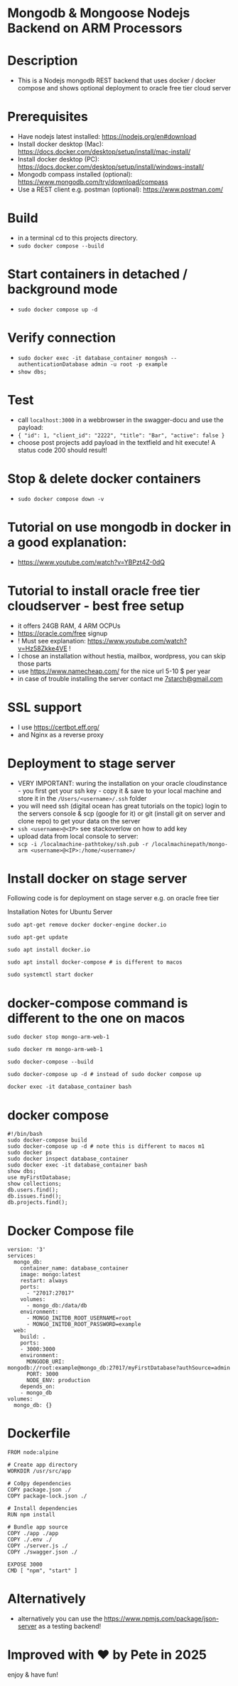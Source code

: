 # Mongodb & Mongoose Nodejs Backend on ARM Processors

# Description

- This is a Nodejs mongodb REST backend that uses docker / docker compose and shows optional deployment to oracle free tier cloud server

# Prerequisites

- Have nodejs latest installed: https://nodejs.org/en#download
- Install docker desktop (Mac): https://docs.docker.com/desktop/setup/install/mac-install/
- Install docker desktop (PC): https://docs.docker.com/desktop/setup/install/windows-install/
- Mongodb compass installed (optional): https://www.mongodb.com/try/download/compass
- Use a REST client e.g. postman (optional): https://www.postman.com/


# Build
- in a terminal cd to this projects directory.
- `sudo docker compose --build`

# Start containers in detached / background mode

- `sudo docker compose up -d`

# Verify connection

- `sudo docker exec -it database_container mongosh --authenticationDatabase admin -u root -p example`
- `show dbs;`

# Test

- call `localhost:3000` in a webbrowser in the swagger-docu and use the payload:
- `{ "id": 1, "client_id": "2222", "title": "Bar", "active": false }`
- choose post projects add payload in the textfield and hit execute! A status code 200 should result!

# Stop & delete docker containers

- `sudo docker compose down -v`

# Tutorial on use mongodb in docker in a good explanation:
- https://www.youtube.com/watch?v=YBPzt4Z-0dQ

# Tutorial to install oracle free tier cloudserver - best free setup
- it offers 24GB RAM, 4 ARM OCPUs
- https://oracle.com/free signup
- ! Must see explanation: https://www.youtube.com/watch?v=Hz58Zkke4VE !
- I chose an installation without hestia, mailbox, wordpress, you can skip those parts
- use https://www.namecheap.com/ for the nice url 5-10 $ per year
- in case of trouble installing the server contact me 7starch@gmail.com

# SSL support
- I use https://certbot.eff.org/
- and Nginx as a reverse proxy

#  Deployment to stage server
- VERY IMPORTANT: wuring the installation on your oracle cloudinstance - you first get your ssh key - copy it & save to your local machine and store it in the `/Users/<username>/.ssh` folder
- you will need ssh (digital ocean has great tutorials on the topic) login to the servers console & scp (google for it) or git (install git on server and clone repo) to get your data on the server
- `ssh <username>@<IP>` see stackoverlow on how to add key
- upload data from local console to server:
- `scp -i /localmachine-pathtokey/ssh.pub -r /localmachinepath/mongo-arm <username>@<IP>:/home/<username>/`

#  Install docker on stage server

Following code is for deployment on stage server e.g. on oracle free tier

Installation Notes for Ubuntu Server
```
sudo apt-get remove docker docker-engine docker.io

sudo apt-get update

sudo apt install docker.io

sudo apt install docker-compose # is different to macos

sudo systemctl start docker
```

# docker-compose command is different to the one on macos
```
sudo docker stop mongo-arm-web-1

sudo docker rm mongo-arm-web-1

sudo docker-compose --build

sudo docker-compose up -d # instead of sudo docker compose up

docker exec -it database_container bash

```
# docker compose
```
#!/bin/bash
sudo docker-compose build
sudo docker-compose up -d # note this is different to macos m1
sudo docker ps
sudo docker inspect database_container
sudo docker exec -it database_container bash
show dbs;
use myFirstDatabase;
show collections;
db.users.find();
db.issues.find();
db.projects.find();
```

# Docker Compose file

```
version: '3'
services:
  mongo_db:
    container_name: database_container
    image: mongo:latest
    restart: always
    ports:
      - "27017:27017"
    volumes:
      - mongo_db:/data/db
    environment:
      - MONGO_INITDB_ROOT_USERNAME=root
      - MONGO_INITDB_ROOT_PASSWORD=example
  web:
    build: .
    ports:
    - 3000:3000
    environment:
      MONGODB_URI:  mongodb://root:example@mongo_db:27017/myFirstDatabase?authSource=admin
      PORT: 3000
      NODE_ENV: production
    depends_on:
    - mongo_db
volumes:
  mongo_db: {}
```

# Dockerfile

```
FROM node:alpine

# Create app directory
WORKDIR /usr/src/app

# Co0py dependencies 
COPY package.json ./
COPY package-lock.json ./

# Install dependencies 
RUN npm install

# Bundle app source
COPY ./app ./app
COPY ./.env ./
COPY ./server.js ./
COPY ./swagger.json ./

EXPOSE 3000
CMD [ "npm", "start" ]
```

# Alternatively
- alternatively you can use the https://www.npmjs.com/package/json-server as a testing backend!

# Improved with ♥ by Pete in 2025
enjoy & have fun!
